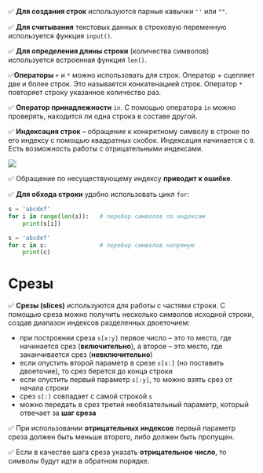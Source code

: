 ✅ **Для создания строк** используются парные кавычки `''` или `""`.

✅ **Для считывания** текстовых данных в строковую переменную используется функция `input()`.

✅ **Для определения длины строки** (количества символов) используется встроенная функция `len()`.

✅**Операторы** `+` и `*` можно использовать для строк. Оператор + сцепляет две и более строк. Это называется конкатенацией строк. Оператор `*` повторяет строку указанное количество раз.

✅ **Оператор принадлежности** `in`. С помощью оператора `in` можно проверять, находится ли одна строка в составе другой.

✅ **Индексация строк** – обращение к конкретному символу в строке по его индексу с помощью квадратных скобок. Индексация начинается с `0`. Есть возможность работы с отрицательными индексами.

![](https://ucarecdn.com/5c246d29-0ccb-4045-94dd-775f4483edd3/)

✅ Обращение по несуществующему индексу **приводит к ошибке**.

✅ **Для обхода строки** удобно использовать цикл `for`:
``` python
s = 'abcdef'
for i in range(len(s)):   # перебор символов по индексам
    print(s[i])
```

``` python
s = 'abcdef'
for c in s:               # перебор символов напрямую
    print(c)
```

# Срезы

✅ **Срезы (slices)** используются для работы с частями строки. С помощью среза можно получить несколько символов исходной строки, создав диапазон индексов разделенных двоеточием:

+ при построении среза `s[x:y]` первое число – это то место, где начинается срез (**включительно**), а второе – это место, где заканчивается срез (**невключительно**)
+ если опустить второй параметр в срезе `s[x:]` (но поставить двоеточие), то срез берется до конца строки
+ если опустить первый параметр `s[:y]`, то можно взять срез от начала строки
+ срез `s[:]` совпадает с самой строкой `s`
+ можно передать в срез третий необязательный параметр, который отвечает за **шаг среза**
  
✅ При использовании **отрицательных индексов** первый параметр среза должен быть меньше второго, либо должен быть пропущен.

✅ Если в качестве шага среза указать **отрицательное число**, то символы будут идти в обратном порядке.
